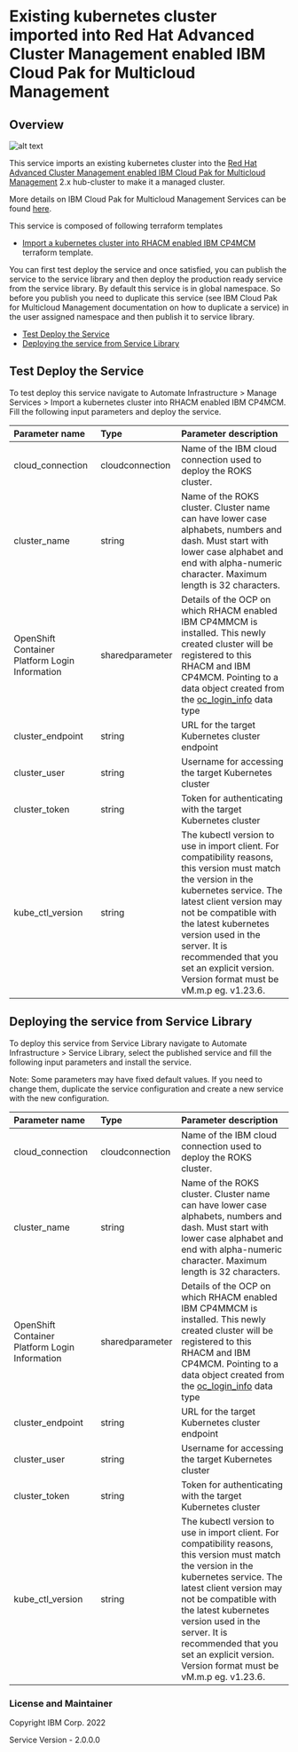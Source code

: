 # Existing kubernetes cluster imported into Red Hat Advanced Cluster Management enabled IBM Cloud Pak for Multicloud Management

## Overview
![alt text](./MCMonROKS.jpg)

This service imports an existing kubernetes cluster into the [Red Hat Advanced Cluster Management enabled IBM Cloud Pak for Multicloud Management](https://www.ibm.com/support/knowledgecenter/SSFC4F/product_welcome_cloud_pak.html) 2.x hub-cluster to make it a managed cluster.

More details on IBM Cloud Pak for Multicloud Management Services can be found [here](https://www.ibm.com/support/knowledgecenter/SSFC4F/product_welcome_cloud_pak.html).

This service is composed of following terraform templates

- [Import a kubernetes cluster into RHACM enabled IBM CP4MCM](https://github.com/IBM-CAMHub-Open/template_import_rhacm/tree/5.1.0/terraform12/other/mcm-klusterlet) terraform template.


You can first test deploy the service and once satisfied, you can publish the service to the service library and then deploy the production ready service from the service library. 
By default this service is in global namespace. So before you publish you need to duplicate this service (see IBM Cloud Pak for Multicloud Management documentation on how to duplicate a service) in the user assigned namespace and then publish it to service library.

* [Test Deploy the Service](#test-deploy-the-service)
* [Deploying the service from Service Library](#deploying-the-service-from-service-library)

## Test Deploy the Service

To test deploy this service navigate to Automate Infrastructure > Manage Services > Import a kubernetes cluster into RHACM enabled IBM CP4MCM. Fill the following input parameters and deploy the service.


| Parameter name                  | Type            | Parameter description |
| :---                            | :---            | :---        |
| cloud_connection                | cloudconnection | Name of the IBM cloud connection used to deploy the ROKS cluster. |
| cluster_name                    | string          | Name of the ROKS cluster. Cluster name can have lower case alphabets, numbers and dash. Must start with lower case alphabet and end with alpha-numeric character. Maximum length is 32 characters. |
| OpenShift Container Platform Login Information     | sharedparameter | Details of the OCP on which RHACM enabled IBM CP4MMCM is installed. This newly created cluster will be registered to this RHACM and IBM CP4MCM. Pointing to a data object created from the [oc_login_info](https://github.com/IBM-CAMHub-Open/template_import_rhacm/blob/5.1.0/terraform12/datatypes/ocp.json) data type| |
| cluster_endpoint                | string | URL for the target Kubernetes cluster endpoint |
| cluster_user                    | string | Username for accessing the target Kubernetes cluster |
| cluster_token                   | string | Token for authenticating with the target Kubernetes cluster |
| kube_ctl_version                | string          | The kubectl version to use in import client. For compatibility reasons, this version must match the version in the kubernetes service. The latest client version may not be compatible with the latest kubernetes version used in the server. It is recommended that you set an explicit version. Version format must be vM.m.p eg. v1.23.6. | |

## Deploying the service from Service Library

To deploy this service from Service Library navigate to Automate Infrastructure > Service Library, select the published service and fill the following input parameters and install the service.

Note: Some parameters may have fixed default values. If you need to change them, duplicate the service configuration and create a new service with the new configuration. 

| Parameter name                  | Type            | Parameter description |
| :---                            | :---            | :---        |
| cloud_connection                | cloudconnection | Name of the IBM cloud connection used to deploy the ROKS cluster. |
| cluster_name                    | string          | Name of the ROKS cluster. Cluster name can have lower case alphabets, numbers and dash. Must start with lower case alphabet and end with alpha-numeric character. Maximum length is 32 characters. |
| OpenShift Container Platform Login Information     | sharedparameter | Details of the OCP on which RHACM enabled IBM CP4MMCM is installed. This newly created cluster will be registered to this RHACM and IBM CP4MCM. Pointing to a data object created from the [oc_login_info](https://github.com/IBM-CAMHub-Open/template_import_rhacm/blob/5.1.0/terraform12/datatypes/ocp.json) data type| |
| cluster_endpoint                | string | URL for the target Kubernetes cluster endpoint |
| cluster_user                    | string | Username for accessing the target Kubernetes cluster |
| cluster_token                   | string | Token for authenticating with the target Kubernetes cluster |
| kube_ctl_version                | string          | The kubectl version to use in import client. For compatibility reasons, this version must match the version in the kubernetes service. The latest client version may not be compatible with the latest kubernetes version used in the server. It is recommended that you set an explicit version. Version format must be vM.m.p eg. v1.23.6. | |
### License and Maintainer

Copyright IBM Corp. 2022

Service Version - 2.0.0.0
 